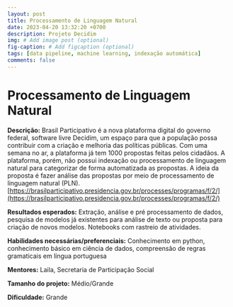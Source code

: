 ```yaml
---
layout: post
title: Processamento de Linguagem Natural 
date: 2023-04-20 13:32:20 +0700
description: Projeto Decidim
img: # Add image post (optional)
fig-caption: # Add figcaption (optional)
tags: [data pipeline, machine learning, indexação automática]
comments: false
---
```


# Processamento de Linguagem Natural 

**Descrição:** Brasil Participativo é a nova plataforma digital do governo federal, software livre Decidim, um espaço para que a população possa contribuir com a criação e melhoria das políticas públicas. Com uma semana no ar, a plataforma já tem 1000 propostas feitas pelos cidadãos. A plataforma, porém, não possui indexação ou processamento de linguagem natural para categorizar de forma automatizada as propostas. A ideia da proposta é fazer análise das propostas por meio de processamento de linguagem natural (PLN).
[https://brasilparticipativo.presidencia.gov.br/processes/programas/f/2/](https://brasilparticipativo.presidencia.gov.br/processes/programas/f/2/)


**Resultados esperados:** Extração, análise e pré processamento de dados, pesquisa de modelos já existentes para análise de texto ou proposta para criação de novos modelos. Notebooks com rastreio de atividades.

**Habilidades necessárias/preferenciais:** Conhecimento em python, conhecimento básico em ciência de dados, compreensão de regras gramaticais em língua portuguesa

**Mentores:** Laila, Secretaria de Participação Social

**Tamanho do projeto:** Médio/Grande

**Dificuldade:** Grande